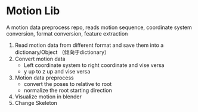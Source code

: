 # Motion Lib
A motion data preprocess repo, reads motion sequence, coordinate system conversion, format conversion, feature extraction

1. Read motion data from different format and save them into a dictionary/Object （倾向于dictionary）
2. Convert motion data
    - Left coordinate system to right coordinate and vise versa
    - y up to z up and vise versa
3. Motion data preprocess
    - convert the poses to relative to root
    - normalize the root starting direction
4. Visualize motion in blender
4. Change Skeleton
